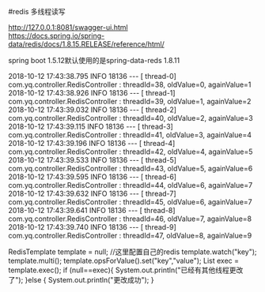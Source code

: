 #redis 多线程读写

http://127.0.0.1:8081/swagger-ui.html  
https://docs.spring.io/spring-data/redis/docs/1.8.15.RELEASE/reference/html/  

spring boot 1.5.12默认使用的是spring-data-reds 1.8.11  

2018-10-12 17:43:38.795  INFO 18136 --- [       thread-0] com.yq.controller.RedisController        : threadId=38, oldValue=0, againValue=1
2018-10-12 17:43:38.926  INFO 18136 --- [       thread-1] com.yq.controller.RedisController        : threadId=39, oldValue=1, againValue=2
2018-10-12 17:43:39.032  INFO 18136 --- [       thread-2] com.yq.controller.RedisController        : threadId=40, oldValue=2, againValue=3
2018-10-12 17:43:39.115  INFO 18136 --- [       thread-3] com.yq.controller.RedisController        : threadId=41, oldValue=3, againValue=4
2018-10-12 17:43:39.196  INFO 18136 --- [       thread-4] com.yq.controller.RedisController        : threadId=42, oldValue=4, againValue=5
2018-10-12 17:43:39.533  INFO 18136 --- [       thread-5] com.yq.controller.RedisController        : threadId=43, oldValue=5, againValue=6
2018-10-12 17:43:39.595  INFO 18136 --- [       thread-6] com.yq.controller.RedisController        : threadId=44, oldValue=6, againValue=7
2018-10-12 17:43:39.632  INFO 18136 --- [       thread-7] com.yq.controller.RedisController        : threadId=45, oldValue=6, againValue=7
2018-10-12 17:43:39.641  INFO 18136 --- [       thread-8] com.yq.controller.RedisController        : threadId=46, oldValue=7, againValue=8
2018-10-12 17:43:39.740  INFO 18136 --- [       thread-9] com.yq.controller.RedisController        : threadId=47, oldValue=8, againValue=9


RedisTemplate template = null;
//这里配置自己的redis 
   template.watch("key");
   template.multi();
   template.opsForValue().set("key","value");
   List exec = template.exec();
   if (null==exec){
       System.out.println("已经有其他线程更改了");
   }else {
       System.out.println("更改成功");
   }


